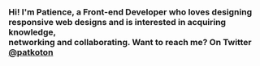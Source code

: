 <h3 style={{lineHeight: "150%"}}>Hi! I'm Patience, a Front-end Developer who loves designing <br />
  responsive web designs and is interested in acquiring knowledge, <br />
  networking and collaborating. Want to reach me? On Twitter <a href="https://twitter.com/Patkoton">@patkoton</a>
</h3>
